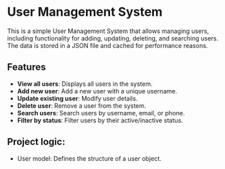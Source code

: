 ﻿# User Management System

This is a simple User Management System that allows managing users, including functionality for adding, updating, deleting, and searching users. The data is stored in a JSON file and cached for performance reasons.

## Features

- **View all users**: Displays all users in the system.
- **Add new user**: Add a new user with a unique username.
- **Update existing user**: Modify user details.
- **Delete user**: Remove a user from the system.
- **Search users**: Search users by username, email, or phone.
- **Filter by status**: Filter users by their active/inactive status.

## Project logic:
- User model: Defines the structure of a user object.
